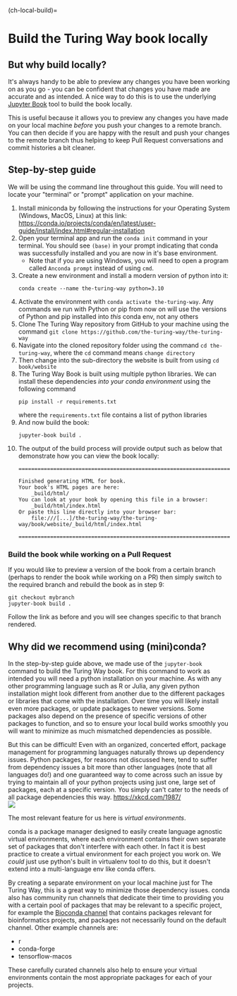 (ch-local-build)=
# Build the Turing Way book locally

## But why build locally?
It's always handy to be able to preview any changes you have been working on as you go - you can be confident that changes you have made are accurate and as intended. 
A nice way to do this is to use the underlying [Jupyter Book](https://jupyterbook.org/en/stable/intro.html) tool to build the book locally.

This is useful because it allows you to preview any changes you have made on your local machine *before* you push your changes to a remote branch. 
You can then decide if you are happy with the result and push your changes to the remote branch thus helping to keep Pull Request conversations and commit histories a bit cleaner.

## Step-by-step guide

We will be using the command line throughout this guide.
You will need to locate your "terminal" or "prompt" application on your machine.

1. Install miniconda by following the instructions for your Operating System (Windows, MacOS, Linux) at this link: https://conda.io/projects/conda/en/latest/user-guide/install/index.html#regular-installation
2. Open your terminal app and run the `conda init` command in your terminal. You should see `(base)` in your prompt indicating that conda was successfully installed and you are now in it's base environment.
    - Note that if you are using Windows, you will need to open a program called `Anconda prompt` instead of using `cmd`. 
3. Create a new environment and install a modern version of python into it:
   ```
   conda create --name the-turing-way python=3.10
   ```
4. Activate the environment with `conda activate the-turing-way`. Any commands we run with Python or pip from now on will use the versions of Python and pip installed into _this_ conda env, not any others
5. Clone The Turing Way repository from GitHub to your machine using the command `git clone https://github.com/the-turing-way/the-turing-way`
6. Navigate into the cloned repository folder using the command `cd the-turing-way`, where the `cd` command means `change directory`
7. Then change into the sub-directory the website is built from using `cd book/website`
8. The Turing Way Book is built using multiple python libraries. We can install these dependencies _into your conda environment_ using the following command
   ```
   pip install -r requirements.txt
   ```
   where the `requirements.txt` file contains a list of python libraries
9. And now build the book:
   ```
   jupyter-book build .
   ```
10. The output of the build process will provide output such as below that demonstrate how you can view the book locally:
    ```
    ===============================================================================

    Finished generating HTML for book.
    Your book's HTML pages are here:
        _build/html/
    You can look at your book by opening this file in a browser:
        _build/html/index.html
    Or paste this line directly into your browser bar:
        file:///[...]/the-turing-way/the-turing-way/book/website/_build/html/index.html

    ===============================================================================
    ```
    
### Build the book while working on a Pull Request
If you would like to preview a version of the book from a certain branch (perhaps to render the book while working on a PR) then simply switch to the required branch and rebuild the book as in step 9:
   ```
   git checkout mybranch
   jupyter-book build .
   ```
Follow the link as before and you will see changes specific to that branch rendered.

## Why did we recommend using (mini)conda?
In the step-by-step guide above, we made use of the `jupyter-book` command to build the Turing Way book. For this command to work as intended you will need a python installation on your machine. 
As with any other programming language such as R or Julia, any given python installation might look different from another due to the different packages or libraries that come with the installation.
Over time you will likely install even more packages, or update packages to newer versions. Some packages also depend on the presence of specific versions of other packages to function, and so to ensure your local build works smoothly you will want to minimize as much mismatched dependencies as possible.

But this can be difficult! Even with an organized, concerted effort, package management for programming languages naturally throws up dependency issues. Python packages, for reasons not discussed here, tend to suffer from dependency issues a bit more than other languages (note that all languages do!) and one guaranteed way to come across such an issue by trying to maintain all of your python projects using just one, large set of packages, each at a specific version. You simply can't cater to the needs of all package dependencies this way. https://xkcd.com/1987/   
![](https://imgs.xkcd.com/comics/python_environment.png)

The most relevant feature for us here is *virtual environments*. 

conda is a package manager designed to easily create language agnostic virtual environments, where each environment contains their own separate set of packages that don't interfere with each other. 
In fact it is best practice to create a virtual environment for each project you work on.
We *could* just use python's built in virtualenv tool to do this, but it doesn't extend into a multi-language env like conda offers.

By creating a separate environment on your local machine just for The Turing Way, this is a great way to minimize those dependency issues. 
conda also has community run channels that dedicate their time to providing you with a certain pool of packages that may be relevant to a specific project, for example the [Bioconda channel](https://github.com/bioconda/bioconda-recipes) that contains packages relevant for bioinformatics projects, and packages not necessarily found on the default channel. Other example channels are:
- r
- conda-forge
- tensorflow-macos

These carefully curated channels also help to ensure your virtual environments contain the most appropriate packages for each of your projects. 
